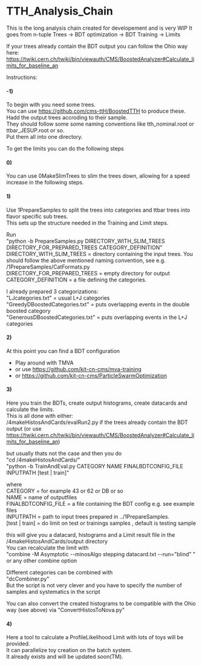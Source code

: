 # TTH_Analysis_Chain
This is the long analysis chain created for developement and is very WIP
It goes from n-tuple Trees -> BDT optimization -> BDT Training -> Limits

If your trees already contain the BDT output you can follow the Ohio way here: https://twiki.cern.ch/twiki/bin/viewauth/CMS/BoostedAnalyzer#Calculate_limits_for_baseline_an

Instructions:

#### -1)
To begin with you need some trees.  
You can use https://github.com/cms-ttH/BoostedTTH to produce these.  
Hadd the output trees accroding to their sample.   
They should follow some some naming conventions like tth_nominal.root or ttbar_JESUP.root or so.  
Put them all into one directory.  

To get the limits you can do the following steps  

#### 0) 
You can use 0MakeSlimTrees to slim the trees down, allowing for a speed increase in the following steps.   

#### 1)
Use 1PrepareSamples to split the trees into categories and ttbar trees into flavor specific sub trees.  
This sets up the structure needed in the Training and Limit steps.  

Run  
"python -b PrepareSamples.py DIRECTORY_WITH_SLIM_TREES DIRECTORY_FOR_PREPARED_TREES CATEGORY_DEFINITION"  
DIRECTORY_WITH_SLIM_TREES = directory containing the input trees. You should follow the above mentioned naming   convention, see e.g. /1PrepareSamples/CatFormats.py  
DIRECTORY_FOR_PREPARED_TREES = empty directory for output  
CATEGORY_DEFINITION = a file defining the categories.   
  
I already prepared 3 categorizations:  
"LJcategories.txt" = usual L+J categories  
"GreedyDBoostedCategories.txt" = puts overlapping events in the double boosted category  
"GenerousDBoostedCategories.txt" = puts overlapping events in the L+J categories  

#### 2) 
At this point you can find a BDT configuration  
- Play around with TMVA  
- or use https://github.com/kit-cn-cms/mva-training  
- or https://github.com/kit-cn-cms/ParticleSwarmOptimization  

#### 3)  
Here you train the BDTs, create output histograms, create datacards and calculate the limits.  
This is all done with either:  
/4makeHistosAndCards/evalRun2.py if the trees already contain the BDT output (or use https://twiki.cern.ch/twiki/bin/viewauth/CMS/BoostedAnalyzer#Calculate_limits_for_baseline_an)  
  
but usually thats not the case and then you do     
"cd /4makeHistosAndCards/"  
"python -b TrainAndEval.py CATEGORY NAME FINALBDTCONFIG_FILE INPUTPATH [test | train]"  
  
where   
CATEGORY = for example 43 or 62 or DB or so  
NAME = name of outputfiles  
FINALBDTCONFIG_FILE = a file containing the BDT config e.g. see example files  
INPUTPATH = path to input trees prepared in ../1PrepareSamples.  
[test | train] = do limit on test or trainings samples , default is testing sample  

this will give you a datacard, histograms and a Limit result file in the /4makeHistosAndCards/output directory  
You can recalculate the limit with  
"combine -M Asymptotic --minosAlgo stepping datacard.txt --run="blind" "  
or any other combine option  

Different categories can be combined with   
"dcCombiner.py"  
But the script is not very clever and you have to specify the number of samples and systematics in the script  

You can also convert the created histograms to be compatible with the Ohio way (see above) via "ConvertHistosToNova.py"  

#### 4)
Here a tool to calculate a ProfileLikelihood Limit with lots of toys will be provided.  
It can parallelize toy creation on the batch system.  
It already exists and will be updated soon(TM).  


